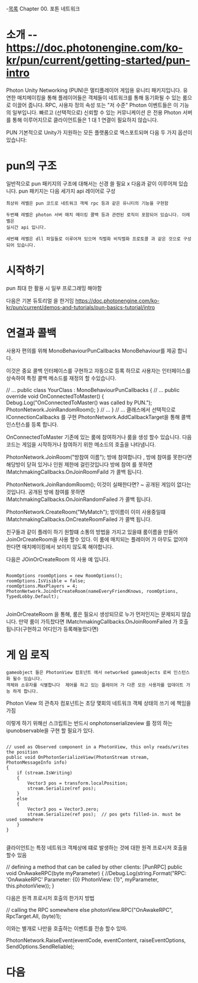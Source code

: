 -[목록](https://github.com/Terkiss/Note/blob/master/readme.md) Chapter 00. 포톤 네트워크


# 소개  -- https://doc.photonengine.com/ko-kr/pun/current/getting-started/pun-intro
Photon Unity Networking (PUN)은 멀티플레이어 게임용 유니티 패키지입니다. 
유연한 매치메이킹을 통해 플레이어들은 객체들이 네트워크를 통해 동기화될 수 
있는 룸으로 이끌어 줍니다. RPC, 사용자 정의 속성 또는 "저 수준" Photon 
이벤트들은 이 기능의 일부입니다. 빠르고 (선택적으로) 신뢰할 수 있는 커뮤니케이션
은 전용 Photon 서버를 통해 이루어지므로 클라이언트들은 1 대 1 연결이 필요하지 
않습니다.

PUN 기본적으로 Unity가 지원하는 모든 플랫폼으로 엑스포트되며 다음 두 가지
 옵션이 있습니다:



 # pun의 구조

 일반적으로  pun 패키지의 구조에 대해서는 신경 쓸 필요 x
 다음과 같이 이루어져 있습니다. pun 패키지는 다음 세가지 api 레이어로 구성


    최상위 레벨은 pun 코드로 네트워크 객체 rpc 등과 같은 유니티의 기능을 구현함
    
    두번쨰 레벨은 photon 서버 매치 메이킹 콜백 등과 관련된 로직이 포함되어 있습니다. 이레벨은
    실시간 api 입니다.

    세번쨰 레벨은 dll 파일들로 이루어져 있으며 직렬화 비직렬화 프로토콜 과 같은 것으로 구성되어 있습니다.



# 시작하기 
pun 최대 한 활용 시 일부 프로그래밍 해야함

다음은 기본 듀토리얼 을 한거임
https://doc.photonengine.com/ko-kr/pun/current/demos-and-tutorials/pun-basics-tutorial/intro




# 연결과 콜백

사용자 편의를 위해 MonoBehaviourPunCallbacks MonoBehaviour를 제공 합니다.

이것은 중요 콜백 인터페이스를 구현하고 자동으로 등록 하므로 사용자는
인터페이스를 상속하여 특정 콜백 메소드를 재정의 할 수있습니다.    


// ...
public class YourClass : MonoBehaviourPunCallbacks
{
    // ...
    public override void OnConnectedToMaster()
    {
        Debug.Log("OnConnectedToMaster() was called by PUN.");
        PhotonNetwork.JoinRandomRoom();
    }
    // ...
}
// ...
클래스에서 선택적으로 IConnectionCallbacks 를 구현
PhotonNetwork.AddCallbackTarget을 통해 콜백 인스턴스를 등록 합니다.


OnConnectedToMaster
기존에 있는 룸에 참여하거나 룸을 생성 할수 있습니다. 다음코드는 게임을 시작하거나 참여하기 위한 메소드의
호출을 나타냄니다.



PhotonNetwork.JoinRoom("방참여 이름");
방에 참여합니다 , 방에 참여를 못한다면 해당방이 닫혀 있거나 인원 제한에 걸린것입니다 
방에 참여 를 못하면 IMatchmakingCallbacks.OnJoinRoomFaild 가 콜백 됩니다.


PhotonNetwork.JoinRandomRoom();
이것이 실패한다면? ~ 공개된 게임이 없다는 것입니다. 
공개된 방에 참여를 못하면 IMatchmakingCallbacks.OnJoinRandomFailed 가 콜백 됩니다.



PhotonNetwork.CreateRoom("MyMatch");
방이름이 이미 사용중일떄  IMatchmakingCallbacks.OnCreateRoomFailed 가 콜백 됩니다.


친구들과 같이 플레이 하기 원할떄 소통의 방법을 가지고 있을떄 룸이름을 만들어 JoinOrCreateRoom을 사용 할수 있다.
이 룸에 매치되는 플레이어 가 아무도 없어야 한다면 매치메이킹에서 보이지 않도록 해야합니다.

다음은 JOinOrCreateRoom 의 사용 예 입니다.


<pre>
<code>
RoomOptions roomOptions = new RoomOptions();
roomOptions.IsVisible = false;
roomOptions.MaxPlayers = 4;
PhotonNetwork.JoinOrCreateRoom(nameEveryFriendKnows, roomOptions, TypedLobby.Default);
</code>
</pre>

JoinOrCreateRoom 을 통해, 룸은 필요시 생성되므로 누가 먼저인지는 문제되지 않습니다. 
만약 룸이 가득찼다면 IMatchmakingCallbacks.OnJoinRoomFailed 가 호출됩니다(구현하고 어디인가 등록해놓았다면)


# 게 임 로직
    gameobject 들은 PhotonView 컴포넌트 에서 networked gameobjects 로써 인스턴스화 될수 있습니다.
    객체와 소유자를 식별합니다  제어를 하고 있는 플레이어 가 다른 모든 사용자를 업데이트 가능 하게 합니다.


Photon View 의 관측자 컴포넌트는 초당 몇회의 네트워크 객체 상태의 쓰기 에 책임을 가짐 

이렇게 하기 위해선 스크립트는 반드시 onphotonserializeview 를 정의 하는 ipunobservable을 구현 할 필요가 있다.


<pre>
<code>
// used as Observed component in a PhotonView, this only reads/writes the position
public void OnPhotonSerializeView(PhotonStream stream, PhotonMessageInfo info)
{
    if (stream.IsWriting)
    {
        Vector3 pos = transform.localPosition;
        stream.Serialize(ref pos);
    }
    else
    {
        Vector3 pos = Vector3.zero;
        stream.Serialize(ref pos);  // pos gets filled-in. must be used somewhere
    }
}
</code>
</pre>


클라이언트는 특정 네트워크 객체상에 떄로 발생하는 것에 대한 원격 프로시저 호출을 할수 있음

// defining a method that can be called by other clients:
[PunRPC]
public void OnAwakeRPC(byte myParameter)
{
    //Debug.Log(string.Format("RPC: 'OnAwakeRPC' Parameter: {0} PhotonView: {1}", myParameter, this.photonView));
}


다음은 원격 프로시저 호출의 한가지 방법 

// calling the RPC somewhere else
photonView.RPC("OnAwakeRPC", RpcTarget.All, (byte)1);



이와는 별개로 나만을 호출하는 이벤트를 전송 할수 있따.


PhotonNetwork.RaiseEvent(eventCode, eventContent, raiseEventOptions, SendOptions.SendReliable);




# 다음 

